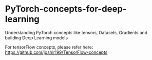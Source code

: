 # PyTorch-concepts-for-deep-learning
Understanding PyTorch concepts like tensors, Datasets, Gradients and building Deep Learning models


For tensorFlow concepts, please refer here: https://github.com/joshir199/TensorFlow-concepts
